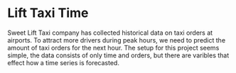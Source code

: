 # Lift Taxi Time

Sweet Lift Taxi company has collected historical data on taxi orders at airports. To attract more drivers during peak hours, we need to predict the amount of taxi orders for the next hour. The setup for this project seems simple, the data consists of only time and orders, but there are varibles that effect how a time series is forecasted.
